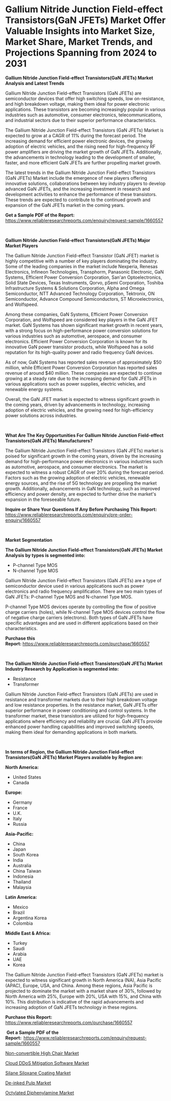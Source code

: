 <p><h1>Gallium Nitride Junction Field-effect Transistors(GaN JFETs) Market Offer Valuable Insights into Market Size, Market Share, Market Trends, and Projections Spanning from 2024 to 2031</h1></p><p><strong>Gallium Nitride Junction Field-effect Transistors(GaN JFETs) Market Analysis and Latest Trends</strong></p>
<p><p>Gallium Nitride Junction Field-effect Transistors (GaN JFETs) are semiconductor devices that offer high switching speeds, low on-resistance, and high breakdown voltage, making them ideal for power electronic applications. These transistors are becoming increasingly popular in various industries such as automotive, consumer electronics, telecommunications, and industrial sectors due to their superior performance characteristics.</p><p>The Gallium Nitride Junction Field-effect Transistors (GaN JFETs) Market is expected to grow at a CAGR of 11% during the forecast period. The increasing demand for efficient power electronic devices, the growing adoption of electric vehicles, and the rising need for high-frequency RF power amplifiers are driving the market growth of GaN JFETs. Additionally, the advancements in technology leading to the development of smaller, faster, and more efficient GaN JFETs are further propelling market growth.</p><p>The latest trends in the Gallium Nitride Junction Field-effect Transistors (GaN JFETs) Market include the emergence of new players offering innovative solutions, collaborations between key industry players to develop advanced GaN JFETs, and the increasing investment in research and development activities to enhance the performance of these transistors. These trends are expected to contribute to the continued growth and expansion of the GaN JFETs market in the coming years.</p></p>
<p><strong>Get a Sample PDF of the Report:&nbsp;</strong> <a href="https://www.reliableresearchreports.com/enquiry/request-sample/1660557">https://www.reliableresearchreports.com/enquiry/request-sample/1660557</a></p>
<p>&nbsp;</p>
<p><strong>Gallium Nitride Junction Field-effect Transistors(GaN JFETs) Major Market Players</strong></p>
<p><p>The Gallium Nitride Junction Field-effect Transistor (GaN JFET) market is highly competitive with a number of key players dominating the industry. Some of the leading companies in the market include Nexperia, Renesas Electronics, Infineon Technologies, Transphorm, Panasonic Electronic, GaN Systems, Efficient Power Conversion Corporation, San'an Optoelectronics, Solid State Devices, Texas Instruments, Qorvo, pSemi Corporation, Toshiba Infrastructure Systems & Solutions Corporation, Alpha and Omega Semiconductor, NTT Advanced Technology Corporation, Tektronix, ON Semiconductor, Advance Compound Semiconductors, ST Microelectronics, and Wolfspeed.</p><p>Among these companies, GaN Systems, Efficient Power Conversion Corporation, and Wolfspeed are considered key players in the GaN JFET market. GaN Systems has shown significant market growth in recent years, with a strong focus on high-performance power conversion solutions for various industries such as automotive, aerospace, and consumer electronics. Efficient Power Conversion Corporation is known for its innovative GaN power transistor products, while Wolfspeed has a solid reputation for its high-quality power and radio frequency GaN devices.</p><p>As of now, GaN Systems has reported sales revenue of approximately $50 million, while Efficient Power Conversion Corporation has reported sales revenue of around $40 million. These companies are expected to continue growing at a steady rate due to the increasing demand for GaN JFETs in various applications such as power supplies, electric vehicles, and renewable energy systems.</p><p>Overall, the GaN JFET market is expected to witness significant growth in the coming years, driven by advancements in technology, increasing adoption of electric vehicles, and the growing need for high-efficiency power solutions across industries.</p></p>
<p>&nbsp;</p>
<p><strong>What Are The Key Opportunities For Gallium Nitride Junction Field-effect Transistors(GaN JFETs) Manufacturers?</strong></p>
<p><p>The Gallium Nitride Junction Field-effect Transistors (GaN JFETs) market is poised for significant growth in the coming years, driven by the increasing demand for high-performance power electronics in various industries such as automotive, aerospace, and consumer electronics. The market is expected to witness a robust CAGR of over 20% during the forecast period. Factors such as the growing adoption of electric vehicles, renewable energy sources, and the rise of 5G technology are propelling the market growth. Additionally, advancements in GaN technology, such as improved efficiency and power density, are expected to further drive the market's expansion in the foreseeable future.</p></p>
<p><strong>Inquire or Share Your Questions If Any Before Purchasing This Report:</strong> <a href="https://www.reliableresearchreports.com/enquiry/pre-order-enquiry/1660557">https://www.reliableresearchreports.com/enquiry/pre-order-enquiry/1660557</a></p>
<p>&nbsp;</p>
<p><strong>Market Segmentation</strong></p>
<p><strong>The Gallium Nitride Junction Field-effect Transistors(GaN JFETs) Market Analysis by types is segmented into:</strong></p>
<p><ul><li>P-channel Type MOS</li><li>N-channel Type MOS</li></ul></p>
<p><p>Gallium Nitride Junction Field-effect Transistors (GaN JFETs) are a type of semiconductor device used in various applications such as power electronics and radio frequency amplification. There are two main types of GaN JFETs: P-channel Type MOS and N-channel Type MOS. </p><p>P-channel Type MOS devices operate by controlling the flow of positive charge carriers (holes), while N-channel Type MOS devices control the flow of negative charge carriers (electrons). Both types of GaN JFETs have specific advantages and are used in different applications based on their characteristics.</p></p>
<p><strong>Purchase this Report:&nbsp;</strong><a href="https://www.reliableresearchreports.com/purchase/1660557">https://www.reliableresearchreports.com/purchase/1660557</a></p>
<p>&nbsp;</p>
<p><strong>The Gallium Nitride Junction Field-effect Transistors(GaN JFETs) Market Industry Research by Application is segmented into:</strong></p>
<p><ul><li>Resistance</li><li>Transformer</li></ul></p>
<p><p>Gallium Nitride Junction Field-effect Transistors (GaN JFETs) are used in resistance and transformer markets due to their high breakdown voltage and low resistance properties. In the resistance market, GaN JFETs offer superior performance in power conditioning and control systems. In the transformer market, these transistors are utilized for high-frequency applications where efficiency and reliability are crucial. GaN JFETs provide enhanced power handling capabilities and improved switching speeds, making them ideal for demanding applications in both markets.</p></p>
<p>&nbsp;</p>
<p><strong>In terms of Region, the Gallium Nitride Junction Field-effect Transistors(GaN JFETs) Market Players available by Region are:</strong></p>
<p>
    <p> <strong> North America: </strong>
        <ul>
            <li>United States</li>
            <li>Canada</li>
        </ul>
        </p> 
    <p> <strong> Europe: </strong>
        <ul>
            <li>Germany</li>
            <li>France</li>
            <li>U.K.</li>
            <li>Italy</li>
            <li>Russia</li>
        </ul>
        </p> 
    <p> <strong> Asia-Pacific: </strong>
        <ul>
            <li>China</li>
            <li>Japan</li>
            <li>South Korea</li>
            <li>India</li>
            <li>Australia</li>
            <li>China Taiwan</li>
            <li>Indonesia</li>
            <li>Thailand</li>
            <li>Malaysia</li>
        </ul>
        </p> 
    <p> <strong> Latin America: </strong>
        <ul>
            <li>Mexico</li>
            <li>Brazil</li>
            <li>Argentina Korea</li>
            <li>Colombia</li>
        </ul>
        </p> 
    <p> <strong> Middle East & Africa: </strong>
        <ul>
            <li>Turkey</li>
            <li>Saudi</li>
            <li>Arabia</li>
            <li>UAE</li>
            <li>Korea</li>
        </ul>
    </p>
    </p>
<p><p>The Gallium Nitride Junction Field-effect Transistors (GaN JFETs) market is expected to witness significant growth in North America (NA), Asia Pacific (APAC), Europe, USA, and China. Among these regions, Asia Pacific is projected to dominate the market with a market share of 30%, followed by North America with 25%, Europe with 20%, USA with 15%, and China with 10%. This distribution is indicative of the rapid advancements and increasing adoption of GaN JFETs technology in these regions.</p></p>
<p><strong>Purchase this Report: </strong><a href="https://www.reliableresearchreports.com/purchase/1660557">https://www.reliableresearchreports.com/purchase/1660557</a></p>
<p>&nbsp;<strong>Get a Sample PDF of the Report:&nbsp;&nbsp;</strong><a href="https://www.reliableresearchreports.com/enquiry/request-sample/1660557">https://www.reliableresearchreports.com/enquiry/request-sample/1660557</a></p>
<p><strong></strong></p>
<p><p><a href="https://github.com/angelajermaine/Market-Research-Report-List-2/blob/main/non-convertible-high-chair-market.md">Non-convertible High Chair Market</a></p><p><a href="https://gentle-editor-9db.notion.site/Cloud-DDoS-Mitigation-Software-Market-Analysis-Examines-its-Scope-on-Growth-Opportunities-and-Forec-82859c586cc04d6bbb9d767ec86762f8">Cloud DDoS Mitigation Software Market</a></p><p><a href="https://view.publitas.com/reportprime-1/silane-siloxane-coating-market-analysis-examines-its-scope-on-growth-opportunities-and-forecasted-trends-spanning-from-2024-to-2031/">Silane Siloxane Coating Market</a></p><p><a href="https://github.com/beatblasta/Market-Research-Report-List-2/blob/main/de-inked-pulp-market.md">De-inked Pulp Market</a></p><p><a href="https://view.publitas.com/reportprime-1/octylated-diphenylamine-market-centers-on-aspects-such-as-market-growth-market-share-market-opportunity-and-projected-forecasts-spanning-from-2024-to-2031/">Octylated Diphenylamine Market</a></p></p>